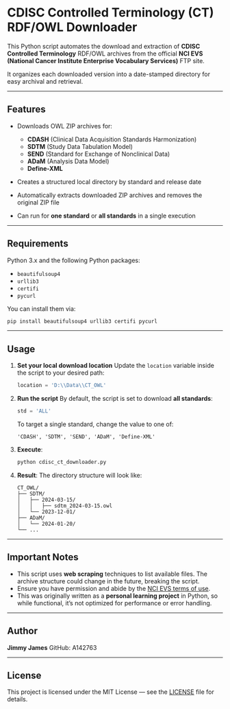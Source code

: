 # CDISC Controlled Terminology (CT) RDF/OWL Downloader

This Python script automates the download and extraction of **CDISC Controlled Terminology** RDF/OWL archives from the official **NCI EVS (National Cancer Institute Enterprise Vocabulary Services)** FTP site.

It organizes each downloaded version into a date-stamped directory for easy archival and retrieval.

---

## Features

* Downloads OWL ZIP archives for:

  * **CDASH** (Clinical Data Acquisition Standards Harmonization)
  * **SDTM** (Study Data Tabulation Model)
  * **SEND** (Standard for Exchange of Nonclinical Data)
  * **ADaM** (Analysis Data Model)
  * **Define-XML**
* Creates a structured local directory by standard and release date
* Automatically extracts downloaded ZIP archives and removes the original ZIP file
* Can run for **one standard** or **all standards** in a single execution

---

## Requirements

Python 3.x and the following Python packages:

* `beautifulsoup4`
* `urllib3`
* `certifi`
* `pycurl`

You can install them via:

```bash
pip install beautifulsoup4 urllib3 certifi pycurl
```

---

## Usage

1. **Set your local download location**
   Update the `location` variable inside the script to your desired path:

   ```python
   location = 'D:\\Data\\CT_OWL'
   ```

2. **Run the script**
   By default, the script is set to download **all standards**:

   ```python
   std = 'ALL'
   ```

   To target a single standard, change the value to one of:

   ```
   'CDASH', 'SDTM', 'SEND', 'ADaM', 'Define-XML'
   ```

3. **Execute**:

   ```bash
   python cdisc_ct_downloader.py
   ```

4. **Result**:
   The directory structure will look like:

   ```
   CT_OWL/
   ├── SDTM/
   │   ├── 2024-03-15/
   │   │   ├── sdtm_2024-03-15.owl
   │   └── 2023-12-01/
   ├── ADaM/
   │   └── 2024-01-20/
   └── ...
   ```

---

## Important Notes

* This script uses **web scraping** techniques to list available files. The archive structure could change in the future, breaking the script.
* Ensure you have permission and abide by the [NCI EVS terms of use](https://evs.nci.nih.gov/).
* This was originally written as a **personal learning project** in Python, so while functional, it’s not optimized for performance or error handling.

---

## Author

**Jimmy James**
GitHub: A142763

---

## License

This project is licensed under the MIT License — see the [LICENSE](LICENSE) file for details.
